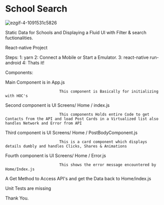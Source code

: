 # School Search

![ezgif-4-1091531c5826](https://user-images.githubusercontent.com/15027672/97930463-6791bd80-1d91-11eb-9776-4cb8a33381cb.gif)

Static Data for  Schools and Displaying a Fluid UI with Filter & search fuctionalities.

React-native Project

Steps:
1: yarn
2: Connect a Mobile or Start a Emulator.
3: react-native run-android
4: Thats it!

Components:

Main Component is in App.js

                            This component is Basically for initializing with HOC's 

Second component is UI Screens/ Home / index.js

                            This components Holds entire Code to get Contacts from the API and load Post Cards in a Virtualized list also handles Network and Error from API

Third component is UI Screens/ Home / PostBodyComponent.js
                      
                            This is a card component which displays details dumbly and handles Clicks, Shares & Animations

Fourth component is UI Screens/ Home / Error.js
               
                            This shows the error message encountered by Home/Index.js

A Get Method to Access API's and get the Data back to Home/index.js


Unit Tests are missing


Thank You.


